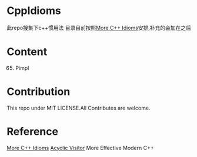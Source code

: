 # CppIdioms

此repo搜集下c++惯用法
目录目前按照[More C++ Idioms](https://en.wikibooks.org/wiki/More_C%2B%2B_Idioms)安排,补充的会加在之后

# Content

65. Pimpl

# Contribution

This repo under MIT LICENSE.All Contributes are welcome.

# Reference

[More C++ Idioms](https://en.wikibooks.org/wiki/More_C%2B%2B_Idioms)
[Acyclic Visitor](https://condor.depaul.edu/dmumaugh/OOT/Design-Principles/acv.pdf)
More Effective Modern C++
